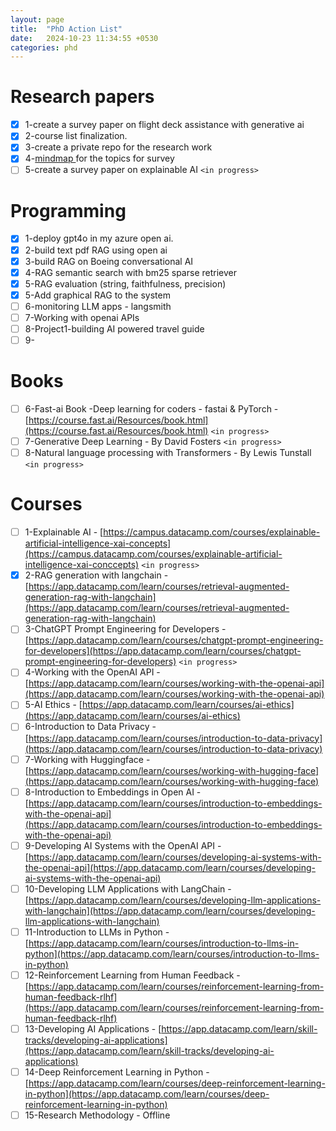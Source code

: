 ```yaml
---
layout: page
title:  "PhD Action List"
date:   2024-10-23 11:34:55 +0530
categories: phd
---
```

# Research papers

- [X] 1-create a survey paper on flight deck assistance with generative ai
- [X] 2-course list finalization.
- [X] 3-create a private repo for the research work
- [X] 4-[mindmap ](https://excalidraw.com/#room=105e034dff386f4b99a0,RTYch2fYRiyqwrsYZtc4TQ)for the topics for survey
- [ ] 5-create a survey paper on explainable AI  `<in progress>`

# Programming

* [X] 1-deploy gpt4o in my azure open ai.
* [X] 2-build text pdf RAG using open ai
* [X] 3-build RAG on Boeing conversational AI
* [X] 4-RAG semantic search with bm25 sparse retriever
* [X] 5-RAG evaluation (string, faithfulness, precision)
* [X] 5-Add graphical RAG to the system
* [ ] 6-monitoring LLM apps - langsmith
* [ ] 7-Working with openai APIs
* [ ] 8-Project1-building AI powered travel guide
* [ ] 9-

# Books

* [ ] 6-Fast-ai Book -Deep learning for coders - fastai & PyTorch -  [https://course.fast.ai/Resources/book.html](https://course.fast.ai/Resources/book.html) `<in progress>`
* [ ] 7-Generative Deep Learning - By David Fosters `<in progress>`
* [ ] 8-Natural language processing with Transformers - By Lewis Tunstall `<in progress> `

# Courses

* [ ] 1-Explainable AI - [https://campus.datacamp.com/courses/explainable-artificial-intelligence-xai-concepts](https://campus.datacamp.com/courses/explainable-artificial-intelligence-xai-conccepts) `<in progress>`
* [X] 2-RAG generation with langchain - [https://app.datacamp.com/learn/courses/retrieval-augmented-generation-rag-with-langchain](https://app.datacamp.com/learn/courses/retrieval-augmented-generation-rag-with-langchain)
* [ ] 3-ChatGPT Prompt Engineering for Developers - [https://app.datacamp.com/learn/courses/chatgpt-prompt-engineering-for-developers](https://app.datacamp.com/learn/courses/chatgpt-prompt-engineering-for-developers) `<in progress>`
* [ ] 4-Working with the OpenAI API - [https://app.datacamp.com/learn/courses/working-with-the-openai-api](https://app.datacamp.com/learn/courses/working-with-the-openai-api)
* [ ] 5-AI Ethics - [https://app.datacamp.com/learn/courses/ai-ethics](https://app.datacamp.com/learn/courses/ai-ethics)
* [ ] 6-Introduction to Data Privacy - [https://app.datacamp.com/learn/courses/introduction-to-data-privacy](https://app.datacamp.com/learn/courses/introduction-to-data-privacy)
* [ ] 7-Working with Huggingface - [https://app.datacamp.com/learn/courses/working-with-hugging-face](https://app.datacamp.com/learn/courses/working-with-hugging-face)
* [ ] 8-Introduction to Embeddings in Open AI - [https://app.datacamp.com/learn/courses/introduction-to-embeddings-with-the-openai-api](https://app.datacamp.com/learn/courses/introduction-to-embeddings-with-the-openai-api)
* [ ] 9-Developing AI Systems with the OpenAI API - [https://app.datacamp.com/learn/courses/developing-ai-systems-with-the-openai-api](https://app.datacamp.com/learn/courses/developing-ai-systems-with-the-openai-api)
* [ ] 10-Developing LLM Applications with LangChain - [https://app.datacamp.com/learn/courses/developing-llm-applications-with-langchain](https://app.datacamp.com/learn/courses/developing-llm-applications-with-langchain)
* [ ] 11-Introduction to LLMs in Python - [https://app.datacamp.com/learn/courses/introduction-to-llms-in-python](https://app.datacamp.com/learn/courses/introduction-to-llms-in-python)
* [ ] 12-Reinforcement Learning from Human Feedback -[https://app.datacamp.com/learn/courses/reinforcement-learning-from-human-feedback-rlhf](https://app.datacamp.com/learn/courses/reinforcement-learning-from-human-feedback-rlhf)
* [ ] 13-Developing AI Applications - [https://app.datacamp.com/learn/skill-tracks/developing-ai-applications](https://app.datacamp.com/learn/skill-tracks/developing-ai-applications)
* [ ] 14-Deep Reinforcement Learning in Python - [https://app.datacamp.com/learn/courses/deep-reinforcement-learning-in-python](https://app.datacamp.com/learn/courses/deep-reinforcement-learning-in-python)
* [ ] 15-Research Methodology - Offline
